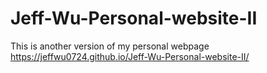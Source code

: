 # Jeff-Wu-Personal-website-II
This is another version of my personal webpage
https://jeffwu0724.github.io/Jeff-Wu-Personal-website-II/
